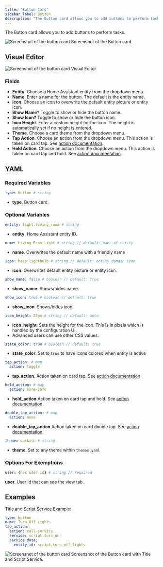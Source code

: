 ```yaml
---
title: "Button Card"
sidebar_label: Button
description: "The Button card allows you to add buttons to perform tasks."
---
```


The Button card allows you to add buttons to perform tasks.

<p class='img'>
<img src='/images/lovelace/lovelace_entity_button_card.png' alt='Screenshot of the button card'>
Screenshot of the Button card.
</p>

## Visual Editor

<p class='img'>
<img src='https://i.imgur.com/HJybKBf.jpg' alt='Screenshot of the button card Visual Editor'>

### Fields

- **Entity**. Choose a Home Assistant entity from the dropdown menu.
- **Name**. Enter a name for the button. The default is the entity name.
- **Icon**. Choose an icon to overwrite the default entity picture or entity icon. 
- **Show Name?** Toggle to show or hide the button name. 
- **Show Icon?** Toggle to show or hide the button icon.
- **Icon Height**. Enter a custom height for the icon. The height is automatically set if no height is entered. 
- **Theme**. Choose a card theme from the dropdown menu.
- **Tap Action**. Choose an action from the dropdown menu. This action is taken on card tap. See [action documentation](/lovelace/actions/#tap-action).
- **Hold Action**. Choose an action from the dropdown menu. This action is taken on card tap and hold. See [action documentation](/lovelace/actions/#hold-action).

## YAML

### Required Variables

```yaml
type: button # string
```

- **type**. Button card.

### Optional Variables

```yaml
entity: light.living_room # string 
```
- **entity**. Home Assistant entity ID.

```yaml
name: Living Room Light # string // default: name of entity
```

- **name**. Overwrites the default name with a friendly name

```yaml
icon: hass:lightbulb # string // default: entity domain icon
```

- **icon**. Overwrites default entity picture or entity icon.

```yaml
show_name: false # boolean // default: true
```
- **show_name**. Shows/hides name.

```yaml
show_icon: true # boolean // default: true
```

- **show_icon**. Shows/hides icon.

```yaml
icon_height: 25px # string // default: auto
```

- **icon_height**. Sets the height for the icon. This is in pixels which is handled by the configuration UI.
- Advanced users can use other CSS values.

``` yaml
state_color: true # boolean // default: true
```

- **state_color**. Set to `true` to have icons colored when entity is active

```yaml
tap_action: # map
  action: toggle
```

- **tap_action**. Action taken on card tap. See [action documentation](/lovelace/actions/#tap-action)

```yaml
hold_action: # map
  action: more-info
```

- **hold_action** Action taken on card tap and hold. See [action documentation](/lovelace/actions/#hold-action).

```yaml
double_tap_action: # map 
  action: none
```

- **double_tap_action** Action taken on card double tap. See [action documentation](/lovelace/actions/#double-tap-action).

```yaml
theme: darkish # string
```

- **theme**. Set to any theme within `themes.yaml`


### Options For Exemptions

```yaml
user: {hex user id} # string // required
```

**user**. User id that can see the view tab.


## Examples

Title and Script Service Example:

```yaml
type: button
name: Turn Off Lights
tap_action:
  action: call-service
  service: script.turn_on
  service_data:
    entity_id: script.turn_off_lights
```

<p class='img'>
<img src='/images/lovelace/lovelace_entity_button_complex_card.png' alt='Screenshot of the button card'>
Screenshot of the Button card with Title and Script Service.
</p>
